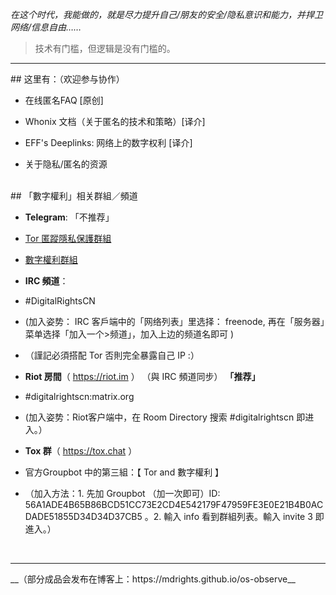 *在这个时代，我能做的，就是尽力提升自己/朋友的安全/隐私意识和能力，并捍卫网络/信息自由……*

> 技术有门槛，但逻辑是没有门槛的。

<hr>
## 这里有：（欢迎参与协作）

- 在线匿名FAQ [原创]

- Whonix 文档（关于匿名的技术和策略）[译介]

- EFF's Deeplinks: 网络上的数字权利  [译介]

- 关于隐私/匿名的资源

<br /> 
## 「數字權利」相关群組／頻道


- **Telegram**: 「不推荐」
 - [Tor 匿蹤隱私保護群組](https://telegram.me/joinchat/Cg4fLT2ZrhHeiRyj5N55cQ)
 - [數字權利群組](https://telegram.me/digital_rights)

- **IRC 頻道**：
 - #DigitalRightsCN
 - (加入姿势： IRC 客戶端中的「网络列表」里选择： freenode, 再在「服务器」菜单选择「加入一个>频道」，加入上边的频道名即可 )
 - （謹記必須搭配 Tor 否則完全暴露自己 IP :）

- **Riot 房間**（ https://riot.im ） （與 IRC 頻道同步） **「推荐」**
 - #digitalrightscn:matrix.org
 - (加入姿势：Riot客户端中，在 Room Directory 搜索 #digitalrightscn 即进入。）

- **Tox 群**（ https://tox.chat ）
 - 官方Groupbot 中的第三組：【 Tor and 數字權利 】
 - （加入方法：1. 先加 Groupbot （加一次即可）ID: 56A1ADE4B65B86BCD51CC73E2CD4E542179F47959FE3E0E21B4B0ACDADE51855D34D34D37CB5 。2. 輸入 info 看到群組列表。輸入 invite 3 即進入。）


<br />
<hr>
__（部分成品会发布在博客上：https://mdrights.github.io/os-observe__


